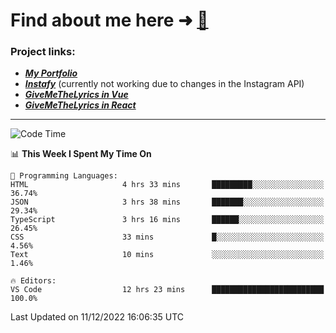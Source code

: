 # Find about me here ➜ [🧑](https://pauabella.dev)

### Project links:
- ***[My Portfolio](https://pauabella.dev)***
- ***[Instafy](https://instafy.me)*** (currently not working due to changes in the Instagram API)
- ***[GiveMeTheLyrics in Vue](https://lyrics.pauabella.dev)***
- ***[GiveMeTheLyrics in React](https://pauabella.dev/GiveMeTheLyrics)***

---
<!--START_SECTION:waka-->
![Code Time](http://img.shields.io/badge/Code%20Time-1%2C721%20hrs%203%20mins-blue)

📊 **This Week I Spent My Time On** 

```text
💬 Programming Languages: 
HTML                     4 hrs 33 mins       █████████░░░░░░░░░░░░░░░░   36.74% 
JSON                     3 hrs 38 mins       ███████░░░░░░░░░░░░░░░░░░   29.34% 
TypeScript               3 hrs 16 mins       ██████░░░░░░░░░░░░░░░░░░░   26.45% 
CSS                      33 mins             █░░░░░░░░░░░░░░░░░░░░░░░░   4.56% 
Text                     10 mins             ░░░░░░░░░░░░░░░░░░░░░░░░░   1.46%

🔥 Editors: 
VS Code                  12 hrs 23 mins      █████████████████████████   100.0%

```


 Last Updated on 11/12/2022 16:06:35 UTC
<!--END_SECTION:waka-->
